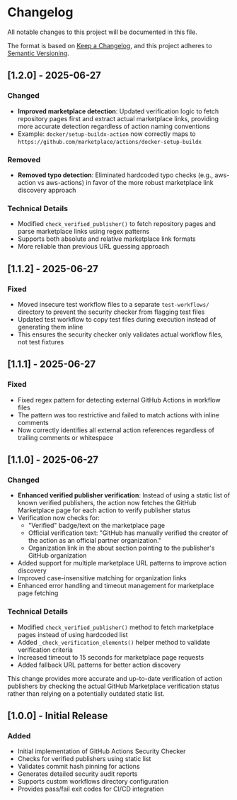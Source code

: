 # Changelog

All notable changes to this project will be documented in this file.

The format is based on [Keep a Changelog](https://keepachangelog.com/en/1.0.0/),
and this project adheres to [Semantic Versioning](https://semver.org/spec/v2.0.0.html).

## [1.2.0] - 2025-06-27

### Changed
- **Improved marketplace detection**: Updated verification logic to fetch repository pages first and extract actual marketplace links, providing more accurate detection regardless of action naming conventions
- Example: `docker/setup-buildx-action` now correctly maps to `https://github.com/marketplace/actions/docker-setup-buildx`

### Removed
- **Removed typo detection**: Eliminated hardcoded typo checks (e.g., aws-action vs aws-actions) in favor of the more robust marketplace link discovery approach

### Technical Details
- Modified `check_verified_publisher()` to fetch repository pages and parse marketplace links using regex patterns
- Supports both absolute and relative marketplace link formats
- More reliable than previous URL guessing approach

## [1.1.2] - 2025-06-27

### Fixed
- Moved insecure test workflow files to a separate `test-workflows/` directory to prevent the security checker from flagging test files
- Updated test workflow to copy test files during execution instead of generating them inline
- This ensures the security checker only validates actual workflow files, not test fixtures

## [1.1.1] - 2025-06-27

### Fixed
- Fixed regex pattern for detecting external GitHub Actions in workflow files
- The pattern was too restrictive and failed to match actions with inline comments
- Now correctly identifies all external action references regardless of trailing comments or whitespace

## [1.1.0] - 2025-06-27

### Changed
- **Enhanced verified publisher verification**: Instead of using a static list of known verified publishers, the action now fetches the GitHub Marketplace page for each action to verify publisher status
- Verification now checks for:
  - "Verified" badge/text on the marketplace page
  - Official verification text: "GitHub has manually verified the creator of the action as an official partner organization."
  - Organization link in the about section pointing to the publisher's GitHub organization
- Added support for multiple marketplace URL patterns to improve action discovery
- Improved case-insensitive matching for organization links
- Enhanced error handling and timeout management for marketplace page fetching

### Technical Details
- Modified `check_verified_publisher()` method to fetch marketplace pages instead of using hardcoded list
- Added `_check_verification_elements()` helper method to validate verification criteria
- Increased timeout to 15 seconds for marketplace page requests
- Added fallback URL patterns for better action discovery

This change provides more accurate and up-to-date verification of action publishers by checking the actual GitHub Marketplace verification status rather than relying on a potentially outdated static list.

## [1.0.0] - Initial Release

### Added
- Initial implementation of GitHub Actions Security Checker
- Checks for verified publishers using static list
- Validates commit hash pinning for actions
- Generates detailed security audit reports
- Supports custom workflows directory configuration
- Provides pass/fail exit codes for CI/CD integration